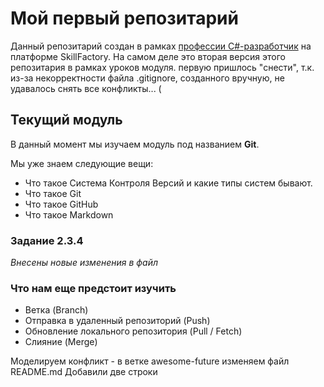 # Мой первый репозитарий
Данный репозитарий создан в рамках [профессии C#-разработчик](https://skillfactory.ru/csharp) на платформе SkillFactory.
На самом деле это вторая версия этого репозитария в рамках уроков модуля. 
первую пришлось "снести", т.к. из-за некорректности файла .gitignore, созданного вручную, не удавалось снять все конфликты... (

## Текущий модуль
В данный момент мы изучаем модуль под названием **Git**.

Мы уже знаем следующие вещи:
* Что такое Система Контроля Версий и какие типы систем бывают.
* Что такое Git
* Что такое GitHub
* Что такое Markdown

### Задание 2.3.4
*Внесены новые изменения в файл*

### Что нам еще предстоит изучить
* Ветка (Branch)
* Отправка в удаленный репозиторий (Push)
* Обновление локального репозитория (Pull / Fetch)
* Слияние (Merge)

Моделируем конфликт - в ветке awesome-future изменяем файл README.md
Добавили две строки